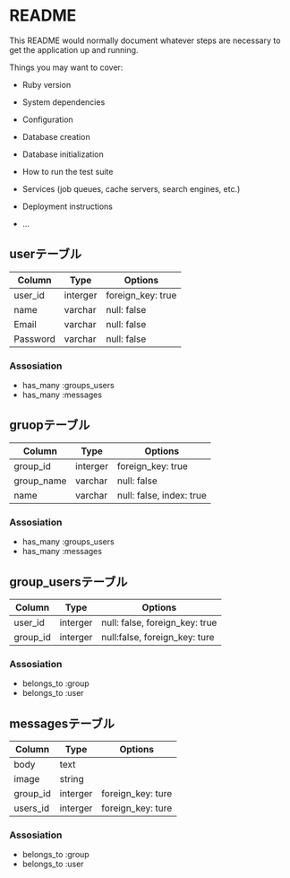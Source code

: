 # README

This README would normally document whatever steps are necessary to get the
application up and running.

Things you may want to cover:

* Ruby version

* System dependencies

* Configuration

* Database creation

* Database initialization

* How to run the test suite

* Services (job queues, cache servers, search engines, etc.)

* Deployment instructions

* ...


## userテーブル

|Column|Type|Options|
|------|----|-------|
|user_id|interger|foreign_key: true|
|name|varchar|null: false|
|Email|varchar|null: false|
|Password|varchar|null: false|

### Assosiation
- has_many :groups_users
- has_many :messages


## gruopテーブル

|Column|Type|Options|
|------|----|-------|
|group_id|interger|foreign_key: true|
|group_name|varchar|null: false|
|name|varchar|null: false, index: true|

### Assosiation
- has_many :groups_users
- has_many :messages


## group_usersテーブル

|Column|Type|Options|
|------|----|-------|
|user_id|interger|null: false, foreign_key: true|
|group_id|interger|null:false, foreign_key: ture|

### Assosiation
- belongs_to :group
- belongs_to :user


## messagesテーブル

|Column|Type|Options|
|------|----|-------|
|body|text||
|image|string||
|group_id|interger|foreign_key: ture|
|users_id|interger|foreign_key: ture|

### Assosiation
- belongs_to :group
- belongs_to :user
